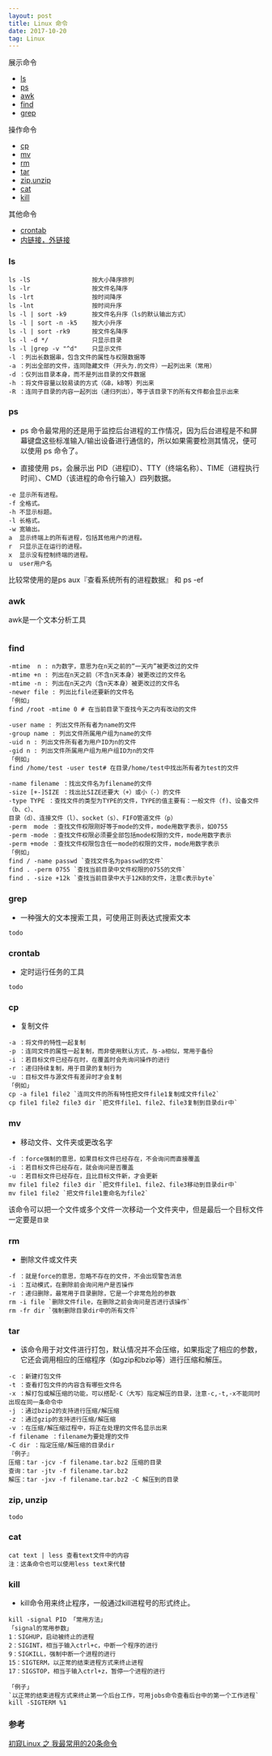 ```yaml
---
layout: post
title: Linux 命令
date: 2017-10-20
tag: Linux
---
```


展示命令
 * [ls](#ls)
 * [ps](#ps)
 * [awk](#awk)
 * [find](#find)
 * [grep](#grep)

操作命令
 * [cp](#copy)
 * [mv](#mv)
 * [rm](#rm)
 * [tar](#tar)
 * [zip,unzip](#zip,unzip)
 * [cat](#cat)
 * [kill](#kill)

其他命令
 * [crontab](#crontab)
 * [内链接，外链接](#内链接，外链接)

### ls
<a id="ls"></a>

```
ls -lS                 按大小降序排列
ls -lr                 按文件名降序
ls -lrt                按时间降序
ls -lnt                按时间升序
ls -l | sort -k9       按文件名升序（ls的默认输出方式）
ls -l | sort -n -k5    按大小升序
ls -l | sort -rk9      按文件名降序
ls -l -d */            只显示目录
ls -l |grep -v "^d"    只显示文件
-l ：列出长数据串，包含文件的属性与权限数据等  
-a ：列出全部的文件，连同隐藏文件（开头为.的文件）一起列出来（常用）  
-d ：仅列出目录本身，而不是列出目录的文件数据  
-h ：将文件容量以较易读的方式（GB，kB等）列出来  
-R ：连同子目录的内容一起列出（递归列出），等于该目录下的所有文件都会显示出来 
```
### ps
<a id="ps"></a>

- ps 命令最常用的还是用于监控后台进程的工作情况，因为后台进程是不和屏幕键盘这些标准输入/输出设备进行通信的，所以如果需要检测其情况，便可以使用 ps 命令了。

- 直接使用 ps，会展示出 PID（进程ID）、TTY（终端名称）、TIME（进程执行时间）、CMD（该进程的命令行输入）四列数据。

```
-e 显示所有进程。
-f 全格式。
-h 不显示标题。
-l 长格式。
-w 宽输出。
a  显示终端上的所有进程，包括其他用户的进程。
r  只显示正在运行的进程。
x  显示没有控制终端的进程。
u  user用户名
```
比较常使用的是ps aux『查看系统所有的进程数据』 和 ps -ef

### awk
<a id="awk"></a>
awk是一个文本分析工具

```

```
### find
<a id="find"></a>

```
-mtime  n : n为数字，意思为在n天之前的“一天内”被更改过的文件  
-mtime +n : 列出在n天之前（不含n天本身）被更改过的文件名
-mtime -n : 列出在n天之内（含n天本身）被更改过的文件名
-newer file : 列出比file还要新的文件名
「例如」  
find /root -mtime 0 # 在当前目录下查找今天之内有改动的文件
    
-user name : 列出文件所有者为name的文件  
-group name : 列出文件所属用户组为name的文件  
-uid n : 列出文件所有者为用户ID为n的文件  
-gid n : 列出文件所属用户组为用户组ID为n的文件  
「例如」  
find /home/test -user test# 在目录/home/test中找出所有者为test的文件  
   
-name filename ：找出文件名为filename的文件  
-size [+-]SIZE ：找出比SIZE还要大（+）或小（-）的文件  
-type TYPE ：查找文件的类型为TYPE的文件，TYPE的值主要有：一般文件（f)、设备文件（b、c）、
目录（d）、连接文件（l）、socket（s）、FIFO管道文件（p）
-perm  mode ：查找文件权限刚好等于mode的文件，mode用数字表示，如0755
-perm -mode ：查找文件权限必须要全部包括mode权限的文件，mode用数字表示  
-perm +mode ：查找文件权限包含任一mode的权限的文件，mode用数字表示  
「例如」
find / -name passwd `查找文件名为passwd的文件`  
find . -perm 0755 `查找当前目录中文件权限的0755的文件`  
find . -size +12k `查找当前目录中大于12KB的文件，注意c表示byte`
```

### grep
<a id="grep"></a>

- 一种强大的文本搜索工具，可使用正则表达式搜索文本

```
todo
```

### crontab
<a id="crontab"></a>

- 定时运行任务的工具

```
todo
```

### cp
<a id="copy"></a>

- 复制文件

```
-a ：将文件的特性一起复制
-p ：连同文件的属性一起复制，而非使用默认方式，与-a相似，常用于备份
-i ：若目标文件已经存在时，在覆盖时会先询问操作的进行
-r ：递归持续复制，用于目录的复制行为
-u ：目标文件与源文件有差异时才会复制
「例如」
cp -a file1 file2 `连同文件的所有特性把文件file1复制成文件file2`  
cp file1 file2 file3 dir `把文件file1、file2、file3复制到目录dir中` 
```

### mv
<a id="mv"></a>

- 移动文件、文件夹或更改名字

```
-f ：force强制的意思，如果目标文件已经存在，不会询问而直接覆盖
-i ：若目标文件已经存在，就会询问是否覆盖
-u ：若目标文件已经存在，且比目标文件新，才会更新
mv file1 file2 file3 dir `把文件file1、file2、file3移动到目录dir中`
mv file1 file2 `把文件file1重命名为file2`  
```
该命令可以把一个文件或多个文件一次移动一个文件夹中，但是最后一个目标文件一定要是`目录`

### rm
<a id="rm"></a>

- 删除文件或文件夹

```
-f ：就是force的意思，忽略不存在的文件，不会出现警告消息  
-i ：互动模式，在删除前会询问用户是否操作  
-r ：递归删除，最常用于目录删除，它是一个非常危险的参数
rm -i file `删除文件file，在删除之前会询问是否进行该操作`
rm -fr dir `强制删除目录dir中的所有文件`
```

### tar
<a id="tar"></a>

- 该命令用于对文件进行打包，默认情况并不会压缩，如果指定了相应的参数，它还会调用相应的压缩程序（如gzip和bzip等）进行压缩和解压。

```
-c ：新建打包文件  
-t ：查看打包文件的内容含有哪些文件名  
-x ：解打包或解压缩的功能，可以搭配-C（大写）指定解压的目录，注意-c,-t,-x不能同时出现在同一条命令中  
-j ：通过bzip2的支持进行压缩/解压缩  
-z ：通过gzip的支持进行压缩/解压缩  
-v ：在压缩/解压缩过程中，将正在处理的文件名显示出来  
-f filename ：filename为要处理的文件  
-C dir ：指定压缩/解压缩的目录dir
『例子』
压缩：tar -jcv -f filename.tar.bz2 压缩的目录  
查询：tar -jtv -f filename.tar.bz2  
解压：tar -jxv -f filename.tar.bz2 -C 解压到的目录  
```

### zip, unzip
<a id="zip,unzip"></a>

```
todo
```

### cat
<a id="cat"></a>

```
cat text | less 查看text文件中的内容  
注：这条命令也可以使用less text来代替 
```

### kill
<a id="kill"></a>

- kill命令用来终止程序，一般通过kill进程号的形式终止。

``` 
kill -signal PID 「常用方法」
「signal的常用参数」
1：SIGHUP，启动被终止的进程  
2：SIGINT，相当于输入ctrl+c，中断一个程序的进行  
9：SIGKILL，强制中断一个进程的进行  
15：SIGTERM，以正常的结束进程方式来终止进程  
17：SIGSTOP，相当于输入ctrl+z，暂停一个进程的进行

「例子」
`以正常的结束进程方式来终止第一个后台工作，可用jobs命令查看后台中的第一个工作进程`
kill -SIGTERM %1
```

### 参考
[初窥Linux 之 我最常用的20条命令][1]

[1]:http://blog.csdn.net/ljianhui/article/details/11100625



